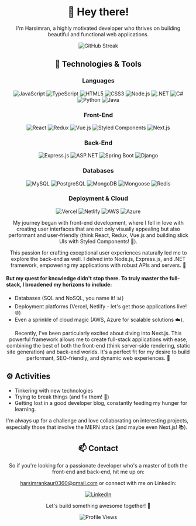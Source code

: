 <div align="center">
  <h1>👋 Hey there!</h1>
  <p>I'm Harsimran, a highly motivated developer who thrives on building beautiful and functional web applications.</p>
</div>
<div align="center">
  <img src="https://streak-stats.demolab.com?user=simi360&theme=travelers-theme&border_radius=25&exclude_days=Sat&card_width=450&currStreakNum=EB3434&border=EB846C&ring=EB887E&fire=EB3434&excludeDaysLabel=50342A" alt="GitHub Streak" />
</div>
<div align="center">
  <h2 id="technologies-tools">🔧 <b>Technologies & Tools</b></h2>
</div>
<div align="center">
  <h3>Languages</h3>
  <p>
    <img src="https://img.shields.io/badge/JavaScript-F7DF1E?logo=javascript&logoColor=black" alt="JavaScript" />
    <img src="https://img.shields.io/badge/TypeScript-007ACC?logo=typescript&logoColor=white" alt="TypeScript" />
    <img src="https://img.shields.io/badge/HTML5-E34F26?logo=html5&logoColor=white" alt="HTML5" />
    <img src="https://img.shields.io/badge/CSS3-1572B6?logo=css3&logoColor=white" alt="CSS3" />
    <img src="https://img.shields.io/badge/Node.js-339933?logo=nodedotjs&logoColor=white" alt="Node.js" />
    <img src="https://img.shields.io/badge/.NET-512BD4?logo=dotnet&logoColor=white" alt=".NET" />
    <img src="https://img.shields.io/badge/C%23-239120?logo=c-sharp&logoColor=white" alt="C#" />
    <img src="https://img.shields.io/badge/Python-3776AB?logo=python&logoColor=white" alt="Python" />
    <img src="https://img.shields.io/badge/Java-007396?logo=java&logoColor=white" alt="Java" />
  </p>

  <h3>Front-End</h3>
  <p>
    <img src="https://img.shields.io/badge/React-61DAFB?logo=react&logoColor=black" alt="React" />
    <img src="https://img.shields.io/badge/Redux-764ABC?logo=redux&logoColor=white" alt="Redux" />
    <img src="https://img.shields.io/badge/Vue.js-4FC08D?logo=vue-dot-js&logoColor=white" alt="Vue.js" />
    <img src="https://img.shields.io/badge/Styled_Components-DB7093?logo=styled-components&logoColor=white" alt="Styled Components" />
    <img src="https://img.shields.io/badge/Next.js-000000?logo=nextdotjs&logoColor=white" alt="Next.js" />
  </p>

  <h3>Back-End</h3>
  <p>
    <img src="https://img.shields.io/badge/Express.js-000000?logo=express&logoColor=white" alt="Express.js" />
    <img src="https://img.shields.io/badge/ASP.NET-512BD4?logo=dotnet&logoColor=white" alt="ASP.NET" />
    <img src="https://img.shields.io/badge/Spring_Boot-6DB33F?logo=spring&logoColor=white" alt="Spring Boot" />
    <img src="https://img.shields.io/badge/Django-092E20?logo=django&logoColor=white" alt="Django" />
  </p>

  <h3>Databases</h3>
  <p>
    <img src="https://img.shields.io/badge/MySQL-4479A1?logo=mysql&logoColor=white" alt="MySQL" />
    <img src="https://img.shields.io/badge/PostgreSQL-336791?logo=postgresql&logoColor=white" alt="PostgreSQL" />
    <img src="https://img.shields.io/badge/MongoDB-4DB33D?logo=mongodb&logoColor=white" alt="MongoDB" />
    <img src="https://img.shields.io/badge/Mongoose-880000?logo=mongodb&logoColor=white" alt="Mongoose" />
    <img src="https://img.shields.io/badge/Redis-DC382D?logo=redis&logoColor=white" alt="Redis" />
  </p>

  <h3>Deployment & Cloud</h3>
  <p>
    <img src="https://img.shields.io/badge/Vercel-000000?logo=vercel&logoColor=white" alt="Vercel" />
    <img src="https://img.shields.io/badge/Netlify-00C7B7?logo=netlify&logoColor=white" alt="Netlify" />
    <img src="https://img.shields.io/badge/AWS-232F3E?logo=amazon-aws&logoColor=white" alt="AWS" />
    <img src="https://img.shields.io/badge/Azure-0078D4?logo=microsoft-azure&logoColor=white" alt="Azure" />
  </p>
</div>
<div align="center">
  <p>My journey began with front-end development, where I fell in love with creating user interfaces that are not only visually appealing but also performant and user-friendly (think React, Redux, Vue.js and building slick UIs with Styled Components! 💅).</p>
  <p>This passion for crafting exceptional user experiences naturally led me to explore the back-end as well. I delved into Node.js, Express.js, and .NET framework, empowering my applications with robust APIs and servers. 🚀</p>
</div>
<div >
  <h4>But my quest for knowledge didn't stop there. To truly master the full-stack, I broadened my horizons to include:</h4>
  <ul>
    <li>Databases (SQL and NoSQL, you name it! 📊)</li>
    <li>Deployment platforms (Vercel, Netlify - let's get those applications live! 🌐)</li>
    <li>Even a sprinkle of cloud magic (AWS, Azure for scalable solutions ☁️).</li>
  </ul>
</div>
<div align="center">
  <p>Recently, I've been particularly excited about diving into Next.js. This powerful framework allows me to create full-stack applications with ease, combining the best of both the front-end (think server-side rendering, static site generation) and back-end worlds. It's a perfect fit for my desire to build performant, SEO-friendly, and dynamic web experiences. 🌟</p>
</div>
<div>
  <h2 id="activities">⚙️ <b>Activities</b></h2>
  <ul>
    <li>Tinkering with new technologies</li>
    <li>Trying to break things (and fix them! 🔧)</li>
    <li>Getting lost in a good developer blog, constantly feeding my hunger for learning.</li>
  </ul>
  <p>I'm always up for a challenge and love collaborating on interesting projects, especially those that involve the MERN stack (and maybe even Next.js! 📚).</p>
</div>
<div align="center">
  <h2 id="contact">📫 <b>Contact</b></h2>
  <p>So if you're looking for a passionate developer who's a master of both the front-end and back-end, hit me up on:</p>
  <p><a href="mailto:harsimrankaur0360@gmail.com">harsimrankaur0360@gmail.com</a> or connect with me on LinkedIn:</p>
  <a href="https://www.linkedin.com/in/harsimrankaur360">
    <img src="https://img.shields.io/badge/LinkedIn-Harsimran-blue?logo=linkedin" alt="LinkedIn" />
  </a>
  <p>Let's build something awesome together! 🤝</p>
</div>
<div align="center">
  <img src="https://komarev.com/ghpvc/?username=simi360" alt="Profile Views" />
</div>
